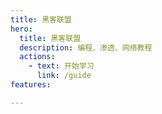 ```yaml
---
title: 黑客联盟
hero:
  title: 黑客联盟
  description: 编程、渗透、网络教程
  actions:
    - text: 开始学习
      link: /guide
features:

---
```

